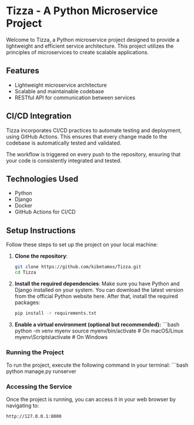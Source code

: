 # Tizza - A Python Microservice Project

Welcome to Tizza, a Python microservice project designed to provide a lightweight and efficient service architecture. This project utilizes the principles of microservices to create scalable applications.
## Features
- Lightweight microservice architecture
- Scalable and maintainable codebase
- RESTful API for communication between services

## CI/CD Integration
Tizza incorporates CI/CD practices to automate testing and deployment, using GitHub Actions. This ensures that every change made to the codebase is automatically tested and validated.

The workflow is triggered on every push to the repository, ensuring that your code is consistently integrated and tested.

## Technologies Used

- Python
- Django
- Docker
- GitHub Actions for CI/CD

## Setup Instructions

Follow these steps to set up the project on your local machine:

1. **Clone the repository**:

   ```bash
   git clone https://github.com/kibetamos/Tizza.git
   cd Tizza

2. **Install the required dependencies**:
     Make sure you have Python and Django installed on your system. You can download the latest version from the official Python website here. After that, install the required packages:
   
      ```bash
   pip install -r requirements.txt
3. **Enable a virtual environment (optional but recommended):**
         ```bash
   python -m venv myenv
   source myenv/bin/activate  # On macOS/Linux
   myenv\Scripts\activate  # On Windows


### Running the Project
To run the project, execute the following command in your terminal:
      ```bash
         python manage.py runserver
         
### Accessing the Service

Once the project is running, you can access it in your web browser by navigating to:

```bash
http://127.0.0.1:8000

